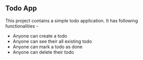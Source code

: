 ## Todo App

This project contains a simple todo application.
It has following functionalities -

- Anyone can create a todo
- Anyone can see their all existing todo
- Anyone can mark a todo as done
- Anyone can delete their todo
